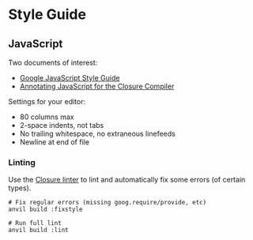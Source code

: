 # Style Guide

## JavaScript

Two documents of interest:

- [Google JavaScript Style Guide](https://google.github.io/styleguide/javascriptguide.xml)
- [Annotating JavaScript for the Closure Compiler](https://developers.google.com/closure/compiler/docs/js-for-compiler)

Settings for your editor:

- 80 columns max
- 2-space indents, not tabs
- No trailing whitespace, no extraneous linefeeds
- Newline at end of file

### Linting

Use the [Closure linter](https://developers.google.com/closure/utilities/) to lint and automatically fix some errors (of certain
types).

    # Fix regular errors (missing goog.require/provide, etc)
    anvil build :fixstyle

    # Run full lint
    anvil build :lint
